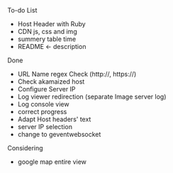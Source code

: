To-do List
- Host Header with Ruby
- CDN js, css and img
- summery table time
- README <- description

Done
- URL Name regex Check (http://, https://)
- Check akamaized host
- Configure Server IP
- Log viewer redirection (separate Image server log)
- Log console view
- correct progress
- Adapt Host headers' text
- server IP selection
- change to geventwebsocket

Considering
- google map entire view